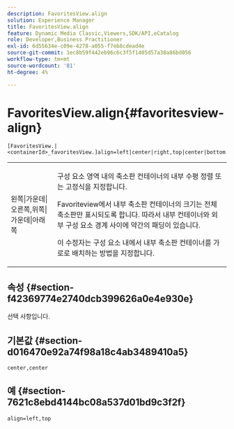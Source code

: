 ```yaml
---
description: FavoritesView.align
solution: Experience Manager
title: FavoritesView.align
feature: Dynamic Media Classic,Viewers,SDK/API,eCatalog
role: Developer,Business Practitioner
exl-id: 6d55634e-c09e-4278-a055-f7eb8cdead4e
source-git-commit: 1ec8b59f442eb96c6c3f5f1405d57a38a86bd056
workflow-type: tm+mt
source-wordcount: '81'
ht-degree: 4%

---
```


# FavoritesView.align{#favoritesview-align}

`[FavoritesView.|<containerId>_favoritesView.]align=left|center|right,top|center|bottom`

<table id="table_2B109D2F91E64B5382B31921C3780FA5"> 
 <tbody> 
  <tr> 
   <td colname="col1"> <p><span class="codeph"> 왼쪽|가운데|오른쪽,위쪽|가운데|아래쪽</span> </p> </td> 
   <td colname="col2"> <p> 구성 요소 영역 내의 축소판 컨테이너의 내부 수평 정렬 또는 고정식을 지정합니다. </p> <p>Favoriteview에서 내부 축소판 컨테이너의 크기는 전체 축소판만 표시되도록 합니다. 따라서 내부 컨테이너와 외부 구성 요소 경계 사이에 약간의 패딩이 있습니다. </p> <p>이 수정자는 구성 요소 내에서 내부 축소판 컨테이너를 가로로 배치하는 방법을 지정합니다. </p> </td> 
  </tr> 
 </tbody> 
</table>

## 속성 {#section-f42369774e2740dcb399626a0e4e930e}

선택 사항입니다.

## 기본값 {#section-d016470e92a74f98a18c4ab3489410a5}

`center,center`

## 예 {#section-7621c8ebd4144bc08a537d01bd9c3f2f}

`align=left,top`
